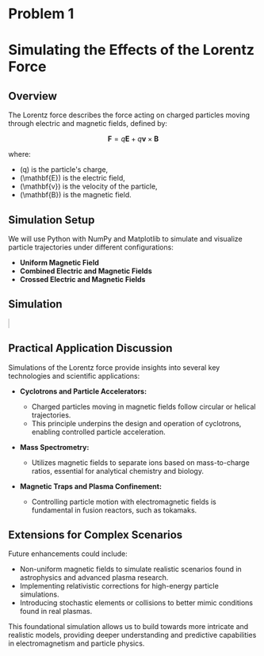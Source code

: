 # Problem 1
# Simulating the Effects of the Lorentz Force

## Overview

The Lorentz force describes the force acting on charged particles moving through electric and magnetic fields, defined by:

$$
\mathbf{F} = q\mathbf{E} + q\mathbf{v} \times \mathbf{B}
$$

where:
- \(q\) is the particle's charge,
- \(\mathbf{E}\) is the electric field,
- \(\mathbf{v}\) is the velocity of the particle,
- \(\mathbf{B}\) is the magnetic field.

## Simulation Setup

We will use Python with NumPy and Matplotlib to simulate and visualize particle trajectories under different configurations:

- **Uniform Magnetic Field**
- **Combined Electric and Magnetic Fields**
- **Crossed Electric and Magnetic Fields**

## Simulation

<!DOCTYPE html>
<html lang="en">
<head>
    <meta charset="UTF-8">
    <meta name="viewport" content="width=device-width, initial-scale=1.0">
    <title>Lorentz Force Simulation</title>
    <style>
        canvas { border: 1px solid #ccc; }
    </style>
</head>
<body>
<canvas id="simulationCanvas" width="700" height="600"></canvas>

<script>
const canvas = document.getElementById('simulationCanvas');
const ctx = canvas.getContext('2d');

// Constants
const q = 1.6e-19;  // Coulombs
const m = 9.1e-31;  // kg
const dt = 1e-11;   // s
const steps = 10000;

// Initial conditions
let r = {x: 400, y: 300};
let v = {x: 1e6, y: 0};

// Fields
const E = {x: 0, y: 0};
const B = 0.1;  // Tesla, perpendicular to plane

function lorentzForce(v, E, B, q) {
    return {
        x: q * (E.x + v.y * B),
        y: q * (E.y - v.x * B)
    };
}

function runSimulation() {
    ctx.clearRect(0, 0, canvas.width, canvas.height);
    ctx.beginPath();
    ctx.moveTo(r.x, r.y);

    for (let i = 0; i < steps; i++) {
        const a = lorentzForce(v, E, B, q);
        v.x += (a.x / m) * dt;
        v.y += (a.y / m) * dt;
        r.x += v.x * dt * 1e-5; // scaled for visualization
        r.y += v.y * dt * 1e-5;
        ctx.lineTo(r.x, r.y);
    }

    ctx.strokeStyle = '#007BFF';
    ctx.stroke();
}

runSimulation();
</script>
</body>
</html>

## Practical Application Discussion

Simulations of the Lorentz force provide insights into several key technologies and scientific applications:

- **Cyclotrons and Particle Accelerators:**
  - Charged particles moving in magnetic fields follow circular or helical trajectories.
  - This principle underpins the design and operation of cyclotrons, enabling controlled particle acceleration.

- **Mass Spectrometry:**
  - Utilizes magnetic fields to separate ions based on mass-to-charge ratios, essential for analytical chemistry and biology.

- **Magnetic Traps and Plasma Confinement:**
  - Controlling particle motion with electromagnetic fields is fundamental in fusion reactors, such as tokamaks.

## Extensions for Complex Scenarios

Future enhancements could include:

- Non-uniform magnetic fields to simulate realistic scenarios found in astrophysics and advanced plasma research.
- Implementing relativistic corrections for high-energy particle simulations.
- Introducing stochastic elements or collisions to better mimic conditions found in real plasmas.

This foundational simulation allows us to build towards more intricate and realistic models, providing deeper understanding and predictive capabilities in electromagnetism and particle physics.

